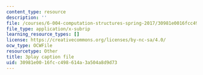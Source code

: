 ```yaml
---
content_type: resource
description: ''
file: /courses/6-004-computation-structures-spring-2017/30981e0016fcc498614a3a504a8d9d73_3636264.srt
file_type: application/x-subrip
learning_resource_types: []
license: https://creativecommons.org/licenses/by-nc-sa/4.0/
ocw_type: OCWFile
resourcetype: Other
title: 3play caption file
uid: 30981e00-16fc-c498-614a-3a504a8d9d73
---
```

